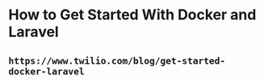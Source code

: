 # How to Get Started With Docker and Laravel
## `https://www.twilio.com/blog/get-started-docker-laravel`

